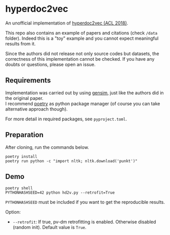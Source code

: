 # hyperdoc2vec

An unofficial implementation of [hyperdoc2vec (ACL 2018)](https://www.aclweb.org/anthology/P18-1222/).  

This repo also contains an example of papers and citations (check `/data` folder). Indeed this is a "toy" example and you cannot expect meaningful results from it.

Since the authors did not release not only source codes but datasets, the correctness of this implementation cannot be checked. If you have any doubts or questions, please open an issue.

## Requirements

Implementation was carried out by using [gensim](https://radimrehurek.com/gensim/), just like the authors did in the original paper.  
I recommend [poetry](https://github.com/python-poetry/poetry) as python package manager (of course you can take alternative approach though).

For more detail in required packages, see `pyproject.toml`.

## Preparation

After cloning, run the commands below.

```
poetry install
poetry run python -c "import nltk; nltk.download('punkt')"
```

## Demo

```
poetry shell
PYTHONHASHSEED=42 python hd2v.py --retrofit=True
```

`PYTHONHASHSEED` must be included if you want to get the reproducible results.

Option:  
- `--retrofit`: If true, pv-dm retrofitting is enabled. Otherwise disabled (random init). Default value is `True`.